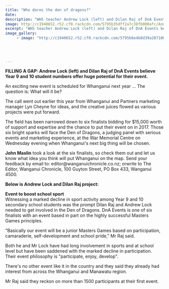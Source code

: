 ```yaml
---
title: "Who dares the den of dragons?"
date: 
description: "WHS teacher Andrew Lock (left) and Dilan Raj of DnA Events believe Year 9 and 10 student numbers offer huge potential for their event in the Den of Dragons in 2017, Wanganui Chronicle 22/7/16..."
image: http://c1940652.r52.cf0.rackcdn.com/5795b35dff2a7c38fb000afc/Andrew-Lock-Den-of-Dragons-July-2016.jpg
excerpt: "WHS teacher Andrew Lock (left) and Dilan Raj of DnA Events believe Year 9 and 10 student numbers offer huge potential for their event in the Den of Dragons in 2017."
image_gallery:
     - image: "http://c1940652.r52.cf0.rackcdn.com/5795b6e4b8d39a2071000b06/Den-of-Dragons-poster-Chron-22-July.jpg"
    
    
    
    
---
```


<p><strong>FILLING A GAP: Andrew Lock (left) and Dilan Raj of DnA Events believe Year 9 and 10 student numbers offer huge potential for their event.</strong></p>
<p><span>An exciting new event is scheduled for Whanganui next year ... The question is: What will it be?</span></p>
<p><span>The call went out earlier this year from Whanganui and Partners marketing manager Lyn Cheyne for ideas, and the creative juices flowed as various projects were put forward.</span></p>
<p><span>The field has been narrowed down to six finalists bidding for $15,000 worth of support and expertise and the chance to put their event on in 2017. Those six bright sparks will face the Den of Dragons, a judging panel with serious events and marketing experience, at the War Memorial Centre on Wednesday evening when Whanganui's next big thing will be chosen.</span><br /><strong></strong></p>
<p><strong>John Maslin</strong><span>&nbsp;took a look at the six finalists, so check them out and let us know what idea you think will put Whanganui on the map. Send your feedback by email to: editor@wanganuichronicle.co.nz; orwrite to The Editor, Wanganui Chronicle, 100 Guyton Street, PO Box 433, Wanganui 4500.</span></p>
<p><strong>Below is Andrew Lock and Dilan Raj project:</strong></p>
<p><span><strong>Event to boost school sport</strong><br /><span>Witnessing a marked decline in sport activity among Year 9 and 10 secondary school students was the prompt Dilan Raj and Andrew Lock needed to get involved in the Den of Dragons. DnA Events is one of six finalists with an event based in part on the highly successful Masters Games principles.</span><br /></span></p>
<p><span><span>"Basically our event will be a junior Masters Games based on participation, camaraderie, self-development and school pride," Mr Raj said.</span><br /></span></p>
<p><span><span>Both he and Mr Lock have had long involvement in sports and at school level but have been saddened with the marked decline in participation. Their event philosophy is "participate, enjoy, develop".</span><br /></span></p>
<p><span><span>There's no other event like it in the country and they said they already had interest from across the Whanganui and Manawatu region.&nbsp;</span><br /></span></p>
<p><span><span>Mr Raj said they reckon on more than 1500 participants at their first event.</span></span></p>

